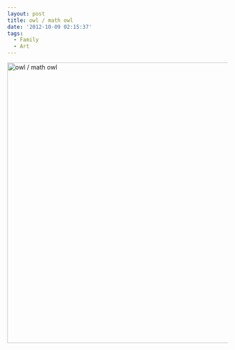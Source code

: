 ```yaml
---
layout: post
title: owl / math owl
date: '2012-10-09 02:15:37'
tags:
  - Family
  - Art
---
```


<a href="http://www.flickr.com/photos/thenobot/8069279656/" title="owl / math owl by thenobot, on Flickr"><img src="https://farm9.staticflickr.com/8455/8069279656_4681aeca0a_z.jpg" width="622" height="640" alt="owl / math owl"></a>
